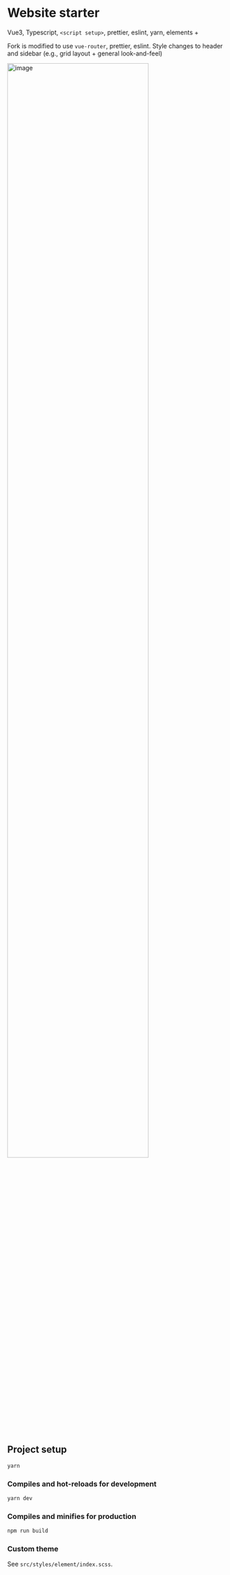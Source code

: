 # Website starter
Vue3, Typescript, `<script setup>`, prettier, eslint, yarn, elements +

Fork is modified to use `vue-router`, prettier, eslint. Style changes to header and sidebar (e.g., grid layout + general look-and-feel)

<img width="80%" alt="image" src="https://user-images.githubusercontent.com/13464704/230707122-60c7d0be-92ac-4663-8fe7-4f4d2ee0f76a.gif">


## Project setup

```bash
yarn
```

### Compiles and hot-reloads for development

```bash
yarn dev
```

### Compiles and minifies for production

```bash
npm run build
```

### Custom theme

See `src/styles/element/index.scss`.

